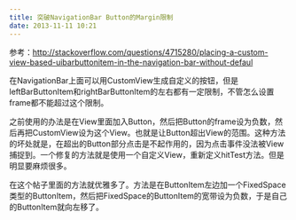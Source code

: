 ```yaml
---
title: 突破NavigationBar Button的Margin限制
date: 2013-11-11 10:21
---
```

参考：<http://stackoverflow.com/questions/4715280/placing-a-custom-view-based-uibarbuttonitem-in-the-navigation-bar-without-defaul>

在NavigationBar上面可以用CustomView生成自定义的按钮，但是leftBarButtonItem和rightBarButtonItem的左右都有一定限制，不管怎么设置frame都不能超过这个限制。

之前使用的办法是在View里面加入Button，然后把Button的frame设为负数，然后再把CustomView设为这个View。也就是让Button超出View的范围。这种方法的坏处就是，在超出的Button部分点击是不起作用的，因为点击事件没法被View捕捉到。一个修复的方法就是使用一个自定义View，重新定义hitTest方法。但是明显要麻烦很多。

在这个帖子里面的方法就优雅多了。方法是在ButtonItem左边加一个FixedSpace类型的ButtonItem，然后把FixedSpace的ButtonItem的宽带设为负数，于是自己的ButtonItem就向左移了。
